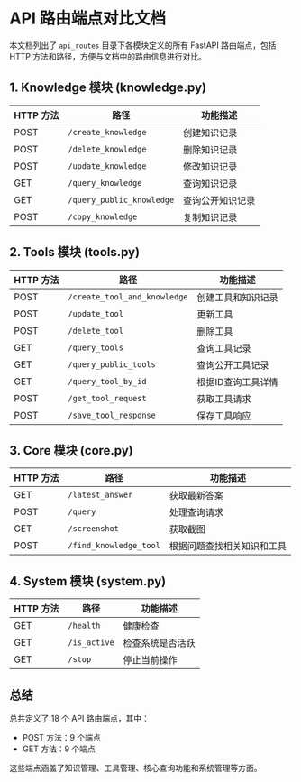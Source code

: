 # API 路由端点对比文档

本文档列出了 `api_routes` 目录下各模块定义的所有 FastAPI 路由端点，包括 HTTP 方法和路径，方便与文档中的路由信息进行对比。

## 1. Knowledge 模块 (knowledge.py)

| HTTP 方法 | 路径 | 功能描述 |
|-----------|------|----------|
| POST | `/create_knowledge` | 创建知识记录 |
| POST | `/delete_knowledge` | 删除知识记录 |
| POST | `/update_knowledge` | 修改知识记录 |
| GET | `/query_knowledge` | 查询知识记录 |
| GET | `/query_public_knowledge` | 查询公开知识记录 |
| POST | `/copy_knowledge` | 复制知识记录 |

## 2. Tools 模块 (tools.py)

| HTTP 方法 | 路径 | 功能描述 |
|-----------|------|----------|
| POST | `/create_tool_and_knowledge` | 创建工具和知识记录 |
| POST | `/update_tool` | 更新工具 |
| POST | `/delete_tool` | 删除工具 |
| GET | `/query_tools` | 查询工具记录 |
| GET | `/query_public_tools` | 查询公开工具记录 |
| GET | `/query_tool_by_id` | 根据ID查询工具详情 |
| POST | `/get_tool_request` | 获取工具请求 |
| POST | `/save_tool_response` | 保存工具响应 |

## 3. Core 模块 (core.py)

| HTTP 方法 | 路径 | 功能描述 |
|-----------|------|----------|
| GET | `/latest_answer` | 获取最新答案 |
| POST | `/query` | 处理查询请求 |
| GET | `/screenshot` | 获取截图 |
| POST | `/find_knowledge_tool` | 根据问题查找相关知识和工具 |

## 4. System 模块 (system.py)

| HTTP 方法 | 路径 | 功能描述 |
|-----------|------|----------|
| GET | `/health` | 健康检查 |
| GET | `/is_active` | 检查系统是否活跃 |
| GET | `/stop` | 停止当前操作 |

## 总结

总共定义了 18 个 API 路由端点，其中：
- POST 方法：9 个端点
- GET 方法：9 个端点

这些端点涵盖了知识管理、工具管理、核心查询功能和系统管理等方面。